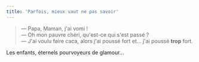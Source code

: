 ```yaml
---
title: 'Parfois, mieux vaut ne pas savoir'
---
```


> — Papa, Maman, j'ai vomi !  
> — Oh mon pauvre chéri, qu'est-ce qui s'est passé ?  
> — J'ai voulu faire caca, alors j'ai poussé fort et... j'ai poussé **trop**
> fort.

Les enfants, éternels pourvoyeurs de glamour...
